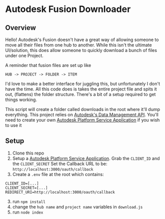 # Autodesk Fusion Downloader

## Overview

Hello! Autodesk's Fusion doesn't have a great way of allowing someone to move all their files from one hub to another. While this isn't the ultimate UI/solution, this does allow someone to quickly download a bunch of files under one Project.

A reminder that fusion files are set up like

```
HUB -> PROJECT -> FOLDER -> ITEM
```

I'd love to make a better interface for juggling this, but unfortunately I don't have the time. All this code does is takes the entire project file and spits it out, (flattens) the folder structure. There's a bit of a setup required to get things working.

This script will create a folder called downloads in the root where it'll dump everything. This project relies on [Autodesk's Data Management API](https://aps.autodesk.com/en/docs/data/v2/developers_guide/overview/). You'll need to create your own [Autodesk Platform Service Application](https://aps.autodesk.com/hubs/@personal/applications/) if you wish to use it 

## Setup

1. Clone this repo
1. Setup a [Autodesk Platform Service Application](https://aps.autodesk.com/hubs/@personal/applications/). Grab the `CLIENT_ID` and the `CLIENT_SECRET` Set the Callback URL to be: `http://localhost:3000/oauth/callback`
1. Create a `.env` file at the root which contains:

```
CLIENT_ID=[...]
CLIENT_SECRET=[...]
REDIRECT_URI=http://localhost:3000/oauth/callback
```

3. run `npm install`
4. change the `hub name` and `project name` variables in `download.js`
5. run `node index`